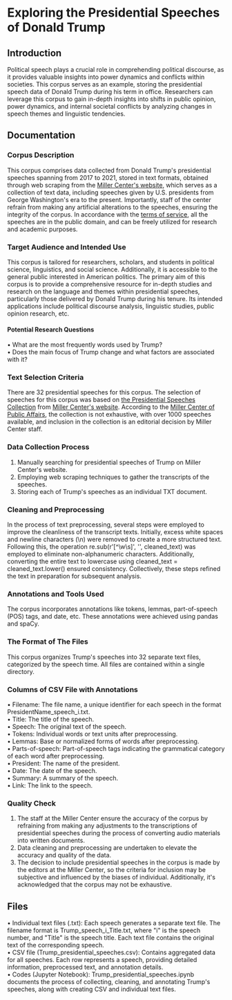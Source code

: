 # Exploring the Presidential Speeches of Donald Trump
## Introduction
Political speech plays a crucial role in comprehending political discourse, as it provides valuable insights into power dynamics and conflicts within societies. This corpus serves as an example, storing the presidential speech data of Donald Trump during his term in office. Researchers can leverage this corpus to gain in-depth insights into shifts in public opinion, power dynamics, and internal societal conflicts by analyzing changes in speech themes and linguistic tendencies.
## Documentation
### Corpus Description
This corpus comprises data collected from Donald Trump's presidential speeches spanning from 2017 to 2021, stored in text formats, obtained through web scraping from the [Miller Center's website](https://millercenter.org/the-presidency/presidential-speeches), which serves as a collection of text data, including speeches given by U.S. presidents from George Washington's era to the present. Importantly, staff of the center refrain from making any artificial alterations to the speeches, ensuring the integrity of the corpus. In accordance with the [terms of service](https://data.millercenter.org/), all the speeches are in the public domain, and can be freely utilized for research and academic purposes.
### Target Audience and Intended Use  
This corpus is tailored for researchers, scholars, and students in political science, linguistics, and social science. Additionally, it is accessible to the general public interested in American politics. The primary aim of this corpus is to provide a comprehensive resource for in-depth studies and research on the language and themes within presidential speeches, particularly those delivered by Donald Trump during his tenure. Its intended applications include political discourse analysis, linguistic studies, public opinion research, etc.  
#### Potential Research Questions  
&bull; What are the most frequently words used by Trump?  
&bull; Does the main focus of Trump change and what factors are associated with it?
### Text Selection Criteria  
There are 32 presidential speeches for this corpus. The selection of speeches for this corpus was based on [the Presidential Speeches Collection](https://millercenter.org/the-presidency/presidential-speeches) from [Miller Center's website](https://millercenter.org/the-presidency/presidential-speeches). According to the [Miller Center of Public Affairs](https://data.millercenter.org/), the collection is not exhaustive, with over 1000 speeches available, and inclusion in the collection is an editorial decision by Miller Center staff.
### Data Collection Process  
1. Manually searching for presidential speeches of Trump on Miller Center's website.
2. Employing web scraping techniques to gather the transcripts of the speeches.
3. Storing each of Trump's speeches as an individual TXT document.
### Cleaning and Preprocessing  
In the process of text preprocessing, several steps were employed to improve the cleanliness of the transcript texts. Initially, excess white spaces and newline characters (\n) were removed to create a more structured text. Following this, the operation re.sub(r'[^\w\s]', '', cleaned_text) was employed to eliminate non-alphanumeric characters. Additionally, converting the entire text to lowercase using cleaned_text = cleaned_text.lower() ensured consistency. Collectively, these steps refined the text in preparation for subsequent analysis.  
### Annotations and Tools Used  
The corpus incorporates annotations like tokens, lemmas, part-of-speech (POS) tags, and date, etc. These annotations were achieved using pandas and spaCy.  
### The Format of The Files  
This corpus organizes Trump's speeches into 32 separate text files, categorized by the speech time. All files are contained within a single directory.  
###  Columns of CSV File with Annotations
&bull; Filename: The file name, a unique identifier for each speech in the format PresidentName_speech_i.txt.  
&bull; Title: The title of the speech.  
&bull; Speech: The original text of the speech.  
&bull; Tokens: Individual words or text units after preprocessing.  
&bull; Lemmas: Base or normalized forms of words after preprocessing.  
&bull; Parts-of-speech: Part-of-speech tags indicating the grammatical category of each word after preprocessing.  
&bull; President: The name of the president.  
&bull; Date: The date of the speech.  
&bull; Summary: A summary of the speech.  
&bull; Link: The link to the speech.
### Quality Check  
1. The staff at the Miller Center ensure the accuracy of the corpus by refraining from making any adjustments to the transcriptions of presidential speeches during the process of converting audio materials into written documents.
2. Data cleaning and preprocessing are undertaken to elevate the accuracy and quality of the data.
3. The decision to include presidential speeches in the corpus is made by the editors at the Miller Center, so the criteria for inclusion may be subjective and influenced by the biases of individual. Additionally, it's acknowledged that the corpus may not be exhaustive.
## Files  
&bull; Individual text files (.txt): Each speech generates a separate text file. The filename format is Trump_speech_i_Title.txt, where "i" is the speech number, and "Title" is the speech title. Each text file contains the original text of the corresponding speech.  
&bull; CSV file (Trump_presidential_speeches.csv): Contains aggregated data for all speeches. Each row represents a speech, providing detailed information, preprocessed text, and annotation details.  
&bull; Codes (Jupyter Notebook): Trump_presidential_speeches.ipynb documents the process of collecting, cleaning, and annotating Trump's speeches, along with creating CSV and individual text files.
